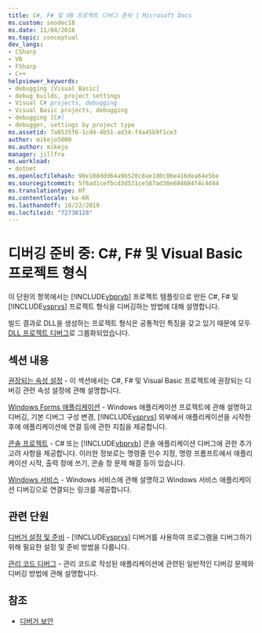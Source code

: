 ```yaml
---
title: C#, F# 및 VB 프로젝트 디버그 준비 | Microsoft Docs
ms.custom: seodec18
ms.date: 11/04/2016
ms.topic: conceptual
dev_langs:
- CSharp
- VB
- FSharp
- C++
helpviewer_keywords:
- debugging [Visual Basic]
- debug builds, project settings
- Visual C# projects, debugging
- Visual Basic projects, debugging
- debugging [C#]
- debugger, settings by project type
ms.assetid: 7a0535f6-1cd4-4b51-ad34-f4a45b9f1ce3
author: mikejo5000
ms.author: mikejo
manager: jillfra
ms.workload:
- dotnet
ms.openlocfilehash: 90e108ddd64a9b520c8ae1d0c86e416dea64e5be
ms.sourcegitcommit: 5f6ad1cefbcd3d531ce587ad30e684684f4c4d44
ms.translationtype: HT
ms.contentlocale: ko-KR
ms.lasthandoff: 10/22/2019
ms.locfileid: "72738128"
---
```

# <a name="debugging-preparation-c-f-and-visual-basic-project-types"></a>디버깅 준비 중: C#, F# 및 Visual Basic 프로젝트 형식
이 단원의 항목에서는 [!INCLUDE[vbprvb](../code-quality/includes/vbprvb_md.md)] 프로젝트 템플릿으로 만든 C#, F# 및 [!INCLUDE[vsprvs](../code-quality/includes/vsprvs_md.md)] 프로젝트 형식을 디버깅하는 방법에 대해 설명합니다.

 빌드 결과로 DLL을 생성하는 프로젝트 형식은 공통적인 특징을 갖고 있기 때문에 모두 [DLL 프로젝트 디버그](../debugger/debugging-dll-projects.md)로 그룹화되었습니다.

## <a name="in-this-section"></a>섹션 내용
 [권장되는 속성 설정](../debugger/managed-debugging-recommended-property-settings.md) - 이 섹션에서는 C#, F# 및 Visual Basic 프로젝트에 권장되는 디버깅 관련 속성 설정에 관해 설명합니다.

 [Windows Forms 애플리케이션](../debugger/debugging-preparation-windows-forms-applications.md) - Windows 애플리케이션 프로젝트에 관해 설명하고 디버깅, 기본 디버그 구성 변경, [!INCLUDE[vsprvs](../code-quality/includes/vsprvs_md.md)] 외부에서 애플리케이션을 시작한 후에 애플리케이션에 연결 등에 관한 지침을 제공합니다.

 [콘솔 프로젝트](../debugger/debugging-preparation-console-projects.md) - C# 또는 [!INCLUDE[vbprvb](../code-quality/includes/vbprvb_md.md)] 콘솔 애플리케이션 디버그에 관한 추가 고려 사항을 제공합니다. 이러한 정보로는 명령줄 인수 지정, 명령 프롬프트에서 애플리케이션 시작, 출력 창에 쓰기, 콘솔 창 문제 해결 등이 있습니다.

 [Windows 서비스](../debugger/debugging-preparation-windows-services.md) - Windows 서비스에 관해 설명하고 Windows 서비스 애플리케이션 디버깅으로 연결되는 링크를 제공합니다.

## <a name="related-sections"></a>관련 단원
 [디버거 설정 및 준비](../debugger/debugger-settings-and-preparation.md) - [!INCLUDE[vsprvs](../code-quality/includes/vsprvs_md.md)] 디버거를 사용하여 프로그램을 디버그하기 위해 필요한 설정 및 준비 방법을 다룹니다.

 [관리 코드 디버그](../debugger/debugging-managed-code.md) - 관리 코드로 작성된 애플리케이션에 관련된 일반적인 디버깅 문제와 디버깅 방법에 관해 설명합니다.

## <a name="see-also"></a>참조
- [디버거 보안](../debugger/debugger-security.md)